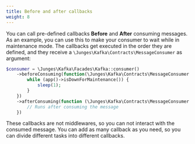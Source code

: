 ```yaml
---
title: Before and after callbacks
weight: 8
---
```


You can call pre-defined callbacks **Before** and **After** consuming messages. As an example, you can use this to make your consumer to wait while in maintenance mode.
The callbacks get executed in the order they are defined, and they receive a `\Junges\Kafka\Contracts\MessageConsumer` as argument:

```php
$consumer = \Junges\Kafka\Facades\Kafka::consumer()
    ->beforeConsuming(function(\Junges\Kafka\Contracts\MessageConsumer $consumer) {
        while (app()->isDownForMaintenance()) {
            sleep(1);
        }       
    })
    ->afterConsuming(function (\Junges\Kafka\Contracts\MessageConsumer $consumer) {
        // Runs after consuming the message
    })
```

These callbacks are not middlewares, so you can not interact with the consumed message.
You can add as many callback as you need, so you can divide different tasks into 
different callbacks.
